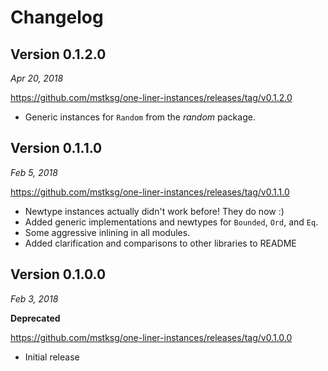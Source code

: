 Changelog
=========

Version 0.1.2.0
---------------

*Apr 20, 2018*

<https://github.com/mstksg/one-liner-instances/releases/tag/v0.1.2.0>

*   Generic instances for `Random` from the *random* package.

Version 0.1.1.0
---------------

*Feb 5, 2018*

<https://github.com/mstksg/one-liner-instances/releases/tag/v0.1.1.0>

*   Newtype instances actually didn't work before!  They do now :)
*   Added generic implementations and newtypes for `Bounded`, `Ord`, and `Eq`.
*   Some aggressive inlining in all modules.
*   Added clarification and comparisons to other libraries to README

Version 0.1.0.0
---------------

*Feb 3, 2018*

**Deprecated**

<https://github.com/mstksg/one-liner-instances/releases/tag/v0.1.0.0>

*   Initial release

